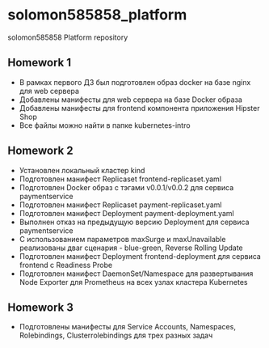 # solomon585858_platform
solomon585858 Platform repository

## Homework 1
 - В рамках первого ДЗ был подготовлен образ docker на базе nginx для web сервера
 - Добавлены манифесты для web сервера на базе Docker образа
 - Добавлены манифесты для frontend компонента приложения Hipster Shop
 - Все файлы можно найти в папке kubernetes-intro

## Homework 2
 - Установлен локальный кластер kind
 - Подготовлен манифест Replicaset frontend-replicaset.yaml
 - Подготовлен Docker образ с тэгами v0.0.1/v0.0.2 для сервиса paymentservice
 - Подготовлен манифест Replicaset payment-replicaset.yaml
 - Подготовлен манифест Deployment payment-deployment.yaml
 - Выполнен отказ на предыдущую версию Deployment для сервиса paymentservice
 - С использованием параметров maxSurge и maxUnavailable реализованы дваr сценария - blue-green, Reverse Rolling Update
 - Подготовлен манифест Deployment frontend-deployment для сервиса frontend c Readiness Probe
 - Подготовлен манифест DaemonSet/Namespace для развертывания Node Exporter для Prometheus на всех узлах кластера Kubernetes

## Homework 3
 - Подготовлены манифесты для Service Accounts, Namespaces, Rolebindings, Clusterrolebindings для трех разных задач
